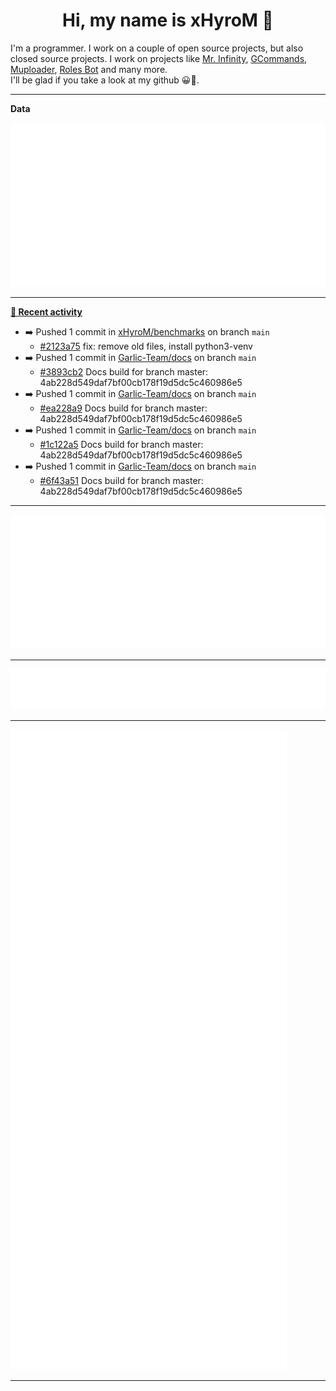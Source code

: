 <p align="center">
    <!-- <img src="https://avatars.githubusercontent.com/u/56601352" width="192" alt="hyro's pfp" /> -->
    <h1 align="center">Hi, my name is xHyroM 👋</h1>
</p>

I'm a programmer. I work on a couple of open source projects, but also closed source projects. I work on projects like [Mr. Infinity](https://discord.com/oauth2/authorize?client_id=720321585625694239&scope=bot%20applications.commands&permissions=8&redirect_uri=https://blobs.gq/imanager&prompt=consent&response_type=code), [GCommands](https://github.com/Garlic-Team/GCommands), [Muploader](https://github.com/xHyroM/Muploader), [Roles Bot](https://github.com/xHyroM/roles-bot) and many more.  
I'll be glad if you take a look at my github 😀👀.

___
**Data**

<img src="https://github.com/xHyroM/xHyroM/blob/master/.cache/base.svg">

___

**[📰 Recent activity](https://github.com/xHyroM)**
* ➡️ Pushed 1 commit in [xHyroM/benchmarks](https://github.com/xHyroM/benchmarks) on branch `main`
  * [#2123a75](https://github.com/xHyroM/benchmarks/commit/2123a75) fix: remove old files, install python3-venv
* ➡️ Pushed 1 commit in [Garlic-Team/docs](https://github.com/Garlic-Team/docs) on branch `main`
  * [#3893cb2](https://github.com/Garlic-Team/docs/commit/3893cb2) Docs build for branch master: 4ab228d549daf7bf00cb178f19d5dc5c460986e5
* ➡️ Pushed 1 commit in [Garlic-Team/docs](https://github.com/Garlic-Team/docs) on branch `main`
  * [#ea228a9](https://github.com/Garlic-Team/docs/commit/ea228a9) Docs build for branch master: 4ab228d549daf7bf00cb178f19d5dc5c460986e5
* ➡️ Pushed 1 commit in [Garlic-Team/docs](https://github.com/Garlic-Team/docs) on branch `main`
  * [#1c122a5](https://github.com/Garlic-Team/docs/commit/1c122a5) Docs build for branch master: 4ab228d549daf7bf00cb178f19d5dc5c460986e5
* ➡️ Pushed 1 commit in [Garlic-Team/docs](https://github.com/Garlic-Team/docs) on branch `main`
  * [#6f43a51](https://github.com/Garlic-Team/docs/commit/6f43a51) Docs build for branch master: 4ab228d549daf7bf00cb178f19d5dc5c460986e5


___

<img src="https://github.com/xHyroM/xHyroM/blob/master/.cache/isocalendar.svg">

___

<img src="https://github.com/xHyroM/xHyroM/blob/master/.cache/languages.svg">

___

<img src="https://github.com/xHyroM/xHyroM/blob/master/.cache/achievements.svg">

___
